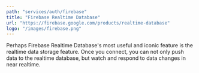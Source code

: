 ```yaml
---
path: "services/auth/firebase"
title: "Firebase Realtime Database"
url: "https://firebase.google.com/products/realtime-database"
logo: "/images/firebase.png"
---
```


Perhaps Firebase Realtime Database's most useful and iconic feature is the realtime data storage feature. Once you connect, you can not only push data to the realtime database, but watch and respond to data changes in near realtime.